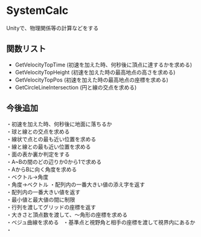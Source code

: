 # SystemCalc  
Unityで、物理関係等の計算などをする  


## 関数リスト  
* GetVelocityTopTime (初速を加えた時、何秒後に頂点に達するかを求める)  
* GetVelocityTopHeight (初速を加えた時の最高地点の高さを求める)  
* GetVelocityTopPos (初速を加えた時の最高地点の座標を求める)  
* GetCircleLineIntersection (円と線の交点を求める)  



## 今後追加  
・初速を加えた時、何秒後に地面に落ちるか  
・球と線との交点を求める  
・線状で点との最も近い位置を求める  
・線と線との最も近い位置を求める  
・面の表か裏か判定をする  
・A~Bの間のどの辺りか0から1で求める  
・AからBに向く角度を求める  
・ベクトル→角度  
・角度→ベクトル
・配列内の一番大きい値の添え字を返す  
・配列内の一番大きい値を返す  
・最小値と最大値の間に制限  
・行列を渡してグリッドの座標を返す  
・大きさと頂点数を渡して、～角形の座標を求める    
・ベジュ曲線を求める  
・基準点と視野角と相手の座標を渡して視界内にあるか
・
